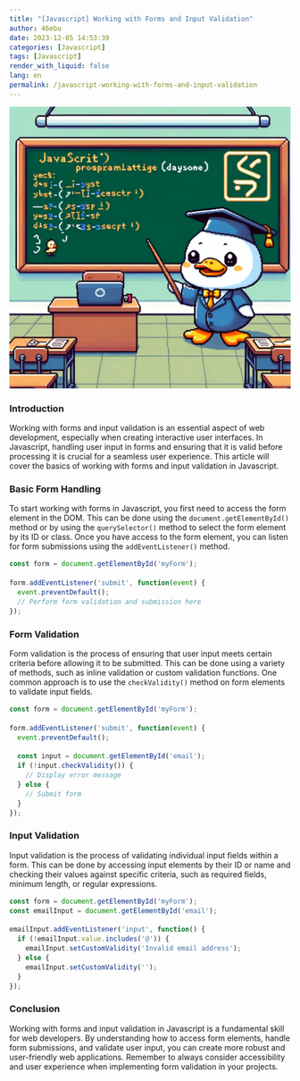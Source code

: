 ```yaml
---
title: "[Javascript] Working with Forms and Input Validation"
author: 46ebu
date: 2023-12-05 14:53:39 
categories: [Javascript]
tags: [Javascript]
render_with_liquid: false
lang: en
permalink: /javascript-working-with-forms-and-input-validation
---
```


![Intro](/assets/img/post/javascript.png)
### Introduction
Working with forms and input validation is an essential aspect of web development, especially when creating interactive user interfaces. In Javascript, handling user input in forms and ensuring that it is valid before processing it is crucial for a seamless user experience. This article will cover the basics of working with forms and input validation in Javascript.

### Basic Form Handling
To start working with forms in Javascript, you first need to access the form element in the DOM. This can be done using the `document.getElementById()` method or by using the `querySelector()` method to select the form element by its ID or class. Once you have access to the form element, you can listen for form submissions using the `addEventListener()` method.

```javascript
const form = document.getElementById('myForm');

form.addEventListener('submit', function(event) {
  event.preventDefault();
  // Perform form validation and submission here
});
```

### Form Validation
Form validation is the process of ensuring that user input meets certain criteria before allowing it to be submitted. This can be done using a variety of methods, such as inline validation or custom validation functions. One common approach is to use the `checkValidity()` method on form elements to validate input fields.

```javascript
const form = document.getElementById('myForm');

form.addEventListener('submit', function(event) {
  event.preventDefault();

  const input = document.getElementById('email');
  if (!input.checkValidity()) {
    // Display error message
  } else {
    // Submit form
  }
});
```

### Input Validation
Input validation is the process of validating individual input fields within a form. This can be done by accessing input elements by their ID or name and checking their values against specific criteria, such as required fields, minimum length, or regular expressions.

```javascript
const form = document.getElementById('myForm');
const emailInput = document.getElementById('email');

emailInput.addEventListener('input', function() {
  if (!emailInput.value.includes('@')) {
    emailInput.setCustomValidity('Invalid email address');
  } else {
    emailInput.setCustomValidity('');
  }
});
```

### Conclusion
Working with forms and input validation in Javascript is a fundamental skill for web developers. By understanding how to access form elements, handle form submissions, and validate user input, you can create more robust and user-friendly web applications. Remember to always consider accessibility and user experience when implementing form validation in your projects.